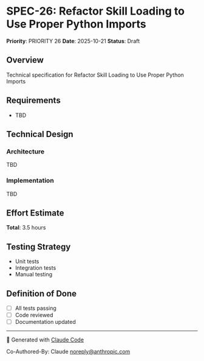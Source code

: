 # SPEC-26: Refactor Skill Loading to Use Proper Python Imports

**Priority**: PRIORITY 26
**Date**: 2025-10-21
**Status**: Draft

## Overview

Technical specification for Refactor Skill Loading to Use Proper Python Imports

## Requirements

- TBD

## Technical Design

### Architecture

TBD

### Implementation

TBD

## Effort Estimate

**Total**: 3.5 hours

## Testing Strategy

- Unit tests
- Integration tests
- Manual testing

## Definition of Done

- [ ] All tests passing
- [ ] Code reviewed
- [ ] Documentation updated

---

🤖 Generated with [Claude Code](https://claude.com/claude-code)

Co-Authored-By: Claude <noreply@anthropic.com>
